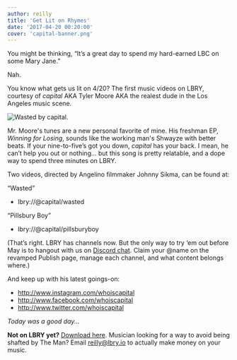 ```yaml
---
author: reilly
title: 'Get Lit on Rhymes'
date: '2017-04-20 00:20:00'
cover: 'capital-banner.png'
---
```

You might be thinking, “It’s a great day to spend my hard-earned LBC on some Mary Jane.”

Nah.

You know what gets us lit on 4/20? The first music videos on LBRY, courtesy of *capital* AKA Tyler Moore AKA the realest dude in the Los Angeles music scene.

![Wasted by capital.](/img/news/capital-inline.png)

Mr. Moore's tunes are a new personal favorite of mine. His freshman EP, *Winning for Losing*, sounds like the working man's Shwayze with better beats. If your nine-to-five’s got you down, *capital* has your back. I mean, he can’t help you out or nothing… but this song is pretty relatable, and a dope way to spend three minutes on LBRY.

Two videos, directed by Angelino filmmaker Johnny Sikma, can be found at:

“Wasted”
- lbry://@capital/wasted

“Pillsbury Boy”
- lbry://@capital/pillsburyboy

(That’s right. LBRY has channels now. But the only way to try ‘em out before May is to hangout with us on [Discord chat](http://chat.lbry.io/). Claim your @name on the revamped Publish page, manage each channel, and what content belongs where.)

And keep up with his latest goings-on:
- http://www.instagram.com/whoiscapital
- http://www.facebook.com/whoiscapital
- http://www.twitter.com/whoiscapital

*Today was a good day...*

**Not on LBRY yet?** [Download here](https://lbry.io/get). Musician looking for a way to avoid being shafted by The Man? Email reilly@lbry.io to actually make money on your music.
